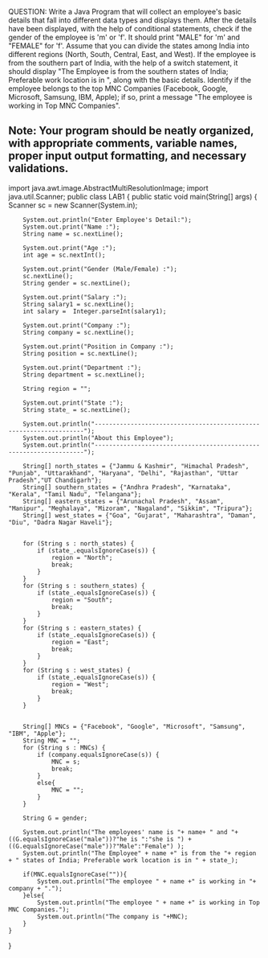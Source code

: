 QUESTION:
Write a Java Program that will collect an employee's basic details that fall into different data types and displays them.
After the details have been displayed, with the help of conditional statements, check if the gender of the employee is 'm' or 'f'. It should print "MALE" for 'm' and "FEMALE" for 'f'.
Assume that you can divide the states among India into different regions (North, South, Central, East, and West). If the employee is from the southern part of India, with the help of a switch statement, it should display "The Employee is from the southern states of India; Preferable work location is in <state>", along with the basic details.
Identify if the employee belongs to the top MNC Companies (Facebook, Google, Microsoft, Samsung, IBM, Apple); if so, print a message "The employee is working in Top MNC Companies".

Note: Your program should be neatly organized, with appropriate comments, variable names, proper input output formatting, and necessary validations.
------------------------------------------------------------------------------------------------------------------------------------------------------------------------

import java.awt.image.AbstractMultiResolutionImage;
import java.util.Scanner;
public class LAB1 {
    public static void main(String[] args) {
        Scanner sc = new Scanner(System.in);

        System.out.println("Enter Employee's Detail:");
        System.out.print("Name :");
        String name = sc.nextLine();

        System.out.print("Age :");
        int age = sc.nextInt();

        System.out.print("Gender (Male/Female) :");
        sc.nextLine();
        String gender = sc.nextLine();

        System.out.print("Salary :");
        String salary1 = sc.nextLine();
        int salary =  Integer.parseInt(salary1);

        System.out.print("Company :");
        String company = sc.nextLine();

        System.out.print("Position in Company :");
        String position = sc.nextLine();

        System.out.print("Department :");
        String department = sc.nextLine();

        String region = "";

        System.out.print("State :");
        String state_ = sc.nextLine();

        System.out.println("-------------------------------------------------------------------");
        System.out.println("About this Employee");
        System.out.println("-------------------------------------------------------------------");

        String[] north_states = {"Jammu & Kashmir", "Himachal Pradesh", "Punjab", "Uttarakhand", "Haryana", "Delhi", "Rajasthan", "Uttar Pradesh","UT Chandigarh"};
        String[] southern_states = {"Andhra Pradesh", "Karnataka", "Kerala", "Tamil Nadu", "Telangana"};
        String[] eastern_states = {"Arunachal Pradesh", "Assam", "Manipur", "Meghalaya", "Mizoram", "Nagaland", "Sikkim", "Tripura"};
        String[] west_states = {"Goa", "Gujarat", "Maharashtra", "Daman", "Diu", "Dadra Nagar Haveli"};


        for (String s : north_states) {
            if (state_.equalsIgnoreCase(s)) {
                region = "North";
                break;
            }
        }
        for (String s : southern_states) {
            if (state_.equalsIgnoreCase(s)) {
                region = "South";
                break;
            }
        }
        for (String s : eastern_states) {
            if (state_.equalsIgnoreCase(s)) {
                region = "East";
                break;
            }
        }
        for (String s : west_states) {
            if (state_.equalsIgnoreCase(s)) {
                region = "West";
                break;
            }
        }


        String[] MNCs = {"Facebook", "Google", "Microsoft", "Samsung", "IBM", "Apple"};
        String MNC = "";
        for (String s : MNCs) {
            if (company.equalsIgnoreCase(s)) {
                MNC = s;
                break;
            }
            else{
                MNC = "";
            }
        }

        String G = gender;

        System.out.println("The employees' name is "+ name+ " and "+ ((G.equalsIgnoreCase("male"))?"he is ":"she is ") + ((G.equalsIgnoreCase("male"))?"Male":"Female") );
        System.out.println("The Employee" + name +" is from the "+ region + " states of India; Preferable work location is in " + state_);

        if(MNC.equalsIgnoreCase("")){
            System.out.println("The employee " + name +" is working in "+ company + ".");
        }else{
            System.out.println("The employee " + name +" is working in Top MNC Companies.");
            System.out.println("The company is "+MNC);
        }
    }
}
